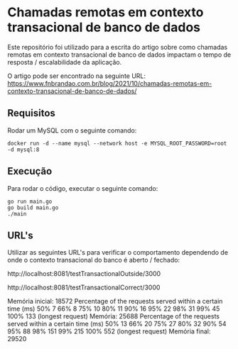 # Chamadas remotas em contexto transacional de banco de dados
Este repositório foi utilizado para a escrita do artigo sobre como chamadas remotas em contexto transacional de banco de dados impactam o tempo de resposta / escalabilidade da aplicação.

O artigo pode ser encontrado na seguinte URL: https://www.fnbrandao.com.br/blog/2021/10/chamadas-remotas-em-contexto-transacional-de-banco-de-dados/

## Requisitos
Rodar um MySQL com o seguinte comando:
```
docker run -d --name mysql --network host -e MYSQL_ROOT_PASSWORD=root -d mysql:8
```

## Execução
Para rodar o código, executar o seguinte comando:
```
go run main.go
go build main.go
./main
```

## URL's
Utilizar as seguintes URL's para verificar o comportamento dependendo de onde o contexto transacional do banco é aberto / fechado:

http://localhost:8081/testTransactionalOutside/3000

http://localhost:8081/testTransactionalCorrect/3000

Memória inicial: 18572
Percentage of the requests served within a certain time (ms)
  50%      7
  66%      8
  75%     10
  80%     11
  90%     16
  95%     22
  98%     31
  99%     45
 100%    133 (longest request)
Memória: 25688
Percentage of the requests served within a certain time (ms)
  50%     13
  66%     20
  75%     27
  80%     32
  90%     54
  95%     88
  98%    151
  99%    215
 100%    552 (longest request)
Memória final: 29520
